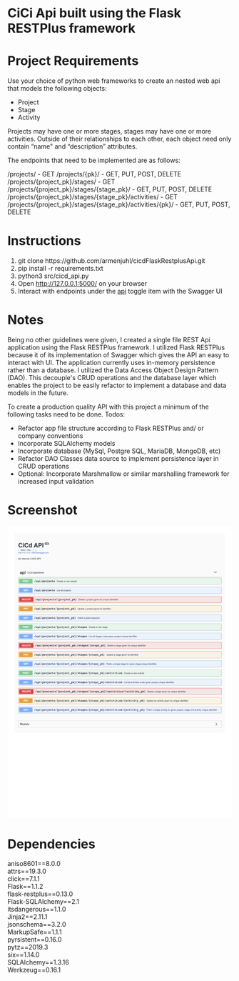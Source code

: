 # CiCi Api built using the Flask RESTPlus framework
<h1>Project Requirements</h1>

Use your choice of python web frameworks to create an nested web api that models the following objects:

- Project
- Stage
- Activity

Projects may have one or more stages, stages may have one or more activities.
Outside of their relationships to each other, each object need only contain “name" and “description” attributes.

The endpoints that need to be implemented are as follows:

/projects/ - GET
/projects/{pk}/ - GET, PUT, POST, DELETE
/projects/{project_pk}/stages/ - GET
/projects/{project_pk}/stages/{stage_pk}/ - GET, PUT, POST, DELETE
/projects/{project_pk}/stages/{stage_pk}/activities/ - GET
/projects/{project_pk}/stages/{stage_pk}/activities/{pk}/ - GET, PUT, POST, DELETE

<h1>Instructions</h1>
<ol>
  <li>git clone https://github.com/armenjuhl/cicdFlaskRestplusApi.git</li>
  <li>pip install -r requirements.txt</li>
  <li>python3 src/cicd_api.py</li>
  <li>Open <a href="http://127.0.0.1:5000/">http://127.0.0.1:5000/</a> on your browser</li>
  <li>Interact with endpoints under the <a href="#">api</a> toggle item with the Swagger UI</li>
</ol>

<h1>Notes</h1>
Being no other guidelines were given, I created a single file REST Api application using the Flask RESTPlus framework. I utilized Flask RESTPlus because it of its implementation of Swagger which gives the API an easy to interact with UI. The application currently uses in-memory persistence rather than a database. I utilized the Data Access Object Design Pattern (DAO). This decouple's CRUD operations and the database layer which enables the project to be easily refactor to implement a database and data models in the future. 

To create a production quality API with this project a minimum of the following tasks need to be done.
Todos:
<ul>
  <li>Refactor app file structure according to Flask RESTPlus and/ or company conventions</li>
  <li>Incorporate SQLAlchemy models</li>
  <li>Incorporate database (MySql, Postgre SQL, MariaDB, MongoDB, etc)</li>
  <li>Refactor DAO Classes data source to implement persistence layer in CRUD operations</li>
  <li>Optional: Incorporate Marshmallow or similar marshalling framework for increased input validation</li>
</ul>

<h1>Screenshot</h1>
<img src="https://raw.githubusercontent.com/armenjuhl/cicdFlaskRestplusApi/master/screencapture-127-0-0-1-5000-2020-04-13-08_21_53.jpg"/>

<h1>Dependencies</h1>
<p>
aniso8601==8.0.0<br/>
attrs==19.3.0<br/>
click==7.1.1<br/>
Flask==1.1.2<br/>
flask-restplus==0.13.0<br/>
Flask-SQLAlchemy==2.1<br/>
itsdangerous==1.1.0<br/>
Jinja2==2.11.1<br/>
jsonschema==3.2.0<br/>
MarkupSafe==1.1.1<br/>
pyrsistent==0.16.0<br/>
pytz==2019.3<br/>
six==1.14.0<br/>
SQLAlchemy==1.3.16<br/>
Werkzeug==0.16.1<br/>
</p>
